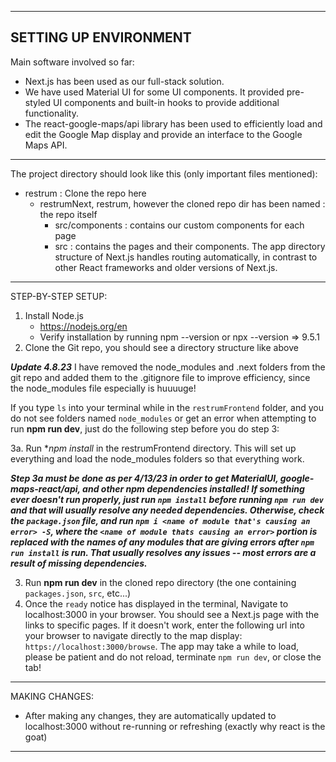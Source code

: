 ---------------------------------------------------------------------------------
SETTING UP ENVIRONMENT
---------------------------------------------------------------------------------


Main software involved so far:
- Next.js has been used as our full-stack solution.
- We have used Material UI for some UI components. It provided pre-styled UI components and built-in hooks to provide additional functionality.
- The react-google-maps/api library has been used to efficiently load and edit the Google Map display and provide an interface to the Google Maps API.
____________________________________________


The project directory should look like this (only important files mentioned):

- restrum : Clone the repo here
    - restrumNext, restrum, however the cloned repo dir has been named : the repo itself
        - src/components : contains our custom components for each page
        - src : contains the pages and their components. The app directory structure of Next.js handles routing automatically, in contrast to other React frameworks and older versions of Next.js.
____________________________________________


STEP-BY-STEP SETUP: 

1. Install Node.js
    - https://nodejs.org/en
    - Verify installation by running npm --version or npx --version => 9.5.1
2. Clone the Git repo, you should see a directory structure like above

***Update 4.8.23***
I have removed the node_modules and .next folders from the git repo and added them to the .gitignore file to improve efficiency, since the node_modules file especially is huuuuge!

If you type `ls` into your terminal while in the `restrumFrontend` folder, and you do not see folders named `node_modules` or get an error when attempting to run **npm run dev**, just do the following step before you do step 3:

3a. Run **npm install* in the restrumFrontend directory. This will set up everything and load the node_modules folders so that everything work.

***Step 3a must be done as per 4/13/23 in order to get MaterialUI, google-maps-react/api, and other npm dependencies installed! If something ever doesn't run properly, just run `npm install` before running `npm run dev` and that will usually resolve any needed dependencies. Otherwise, check the `package.json` file, and run `npm i <name of module that's causing an error> -S`, where the `<name of module thats causing an error>` portion is replaced with the names of any modules that are giving errors after `npm run install` is run. That usually resolves any issues -- most errors are a result of missing dependencies.***

3. Run **npm run dev** in the cloned repo directory (the one containing `packages.json`, `src`, etc...)
4. Once the `ready` notice has displayed in the terminal, Navigate to localhost:3000 in your browser. You should see a Next.js page with the links to specific pages. If it doesn't work, enter the following url into your browser to navigate directly to the map display: `https://localhost:3000/browse`. The app may take a while to load, please be patient and do not reload, terminate `npm run dev`, or close the tab! 
____________________________________________

MAKING CHANGES:

- After making any changes, they are automatically updated to localhost:3000 without re-running or refreshing (exactly why react is the goat)
____________________________________________


